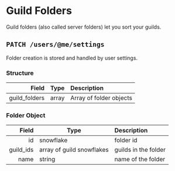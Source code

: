 # Guild Folders
Guild folders (also called server folders) let you sort your guilds.

## `PATCH /users/@me/settings`
Folder creation is stored and handled by user settings.

### Structure
| Field | Type | Description |
| --: | -- | :-- |
| guild_folders | array | Array of folder objects |

### Folder Object
| Field | Type | Description |
| --: | -- | :-- |
| id | snowflake | folder id |
| guild_ids | array of guild snowflakes | guilds in the folder |
| name | string | name of the folder |